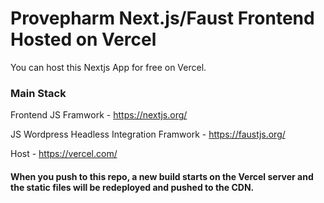 # Provepharm Next.js/Faust Frontend Hosted on Vercel 
You can host this Nextjs App for free on Vercel.

### Main Stack

Frontend JS Framwork - 
https://nextjs.org/

JS Wordpress Headless Integration Framwork - 
https://faustjs.org/

Host -
https://vercel.com/

#### When you push to this repo, a new build starts on the Vercel server and the static files will be redeployed and pushed to the CDN. 


